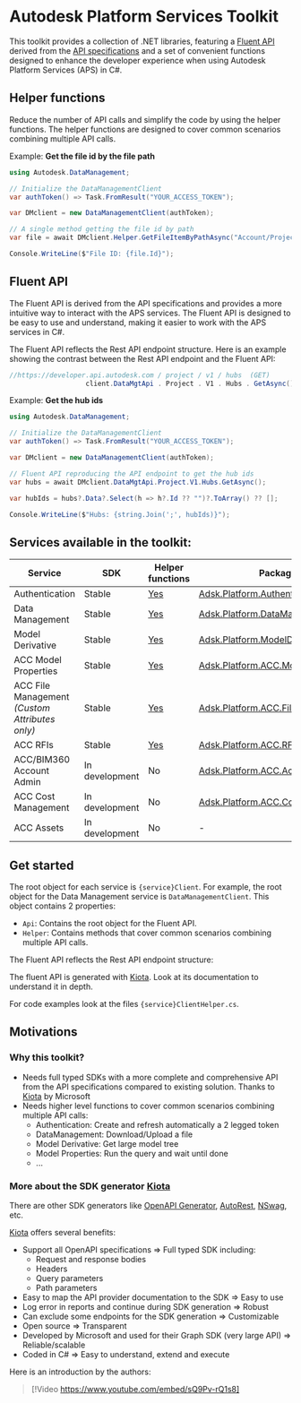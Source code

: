 # Autodesk Platform Services Toolkit

This toolkit provides a collection of .NET libraries, featuring a [Fluent API](https://dzone.com/articles/java-fluent-api) derived from the [API specifications](https://swagger.io/specification/) and a set of convenient functions designed to enhance the developer experience when using Autodesk Platform Services (APS) in C#.

## Helper functions

Reduce the number of API calls and simplify the code by using the helper functions. The helper functions are designed to cover common scenarios combining multiple API calls.

Example:
**Get the file id by the file path**

```csharp
using Autodesk.DataManagement;

// Initialize the DataManagementClient
var authToken() => Task.FromResult("YOUR_ACCESS_TOKEN");

var DMclient = new DataManagementClient(authToken);

// A single method getting the file id by path
var file = await DMclient.Helper.GetFileItemByPathAsync("Account/Project/Folder/SubFolder/FileName.ext");

Console.WriteLine($"File ID: {file.Id}");    
```

## Fluent API

The Fluent API is derived from the API specifications and provides a more intuitive way to interact with the APS services. The Fluent API is designed to be easy to use and understand, making it easier to work with the APS services in C#.

The Fluent API reflects the Rest API endpoint structure. Here is an example showing the contrast between the Rest API endpoint and the Fluent API:

````csharp
//https://developer.api.autodesk.com / project / v1 / hubs  (GET)
                   client.DataMgtApi . Project . V1 . Hubs . GetAsync()
````

Example: **Get the hub ids**

```csharp
using Autodesk.DataManagement;

// Initialize the DataManagementClient
var authToken() => Task.FromResult("YOUR_ACCESS_TOKEN");

var DMclient = new DataManagementClient(authToken);

// Fluent API reproducing the API endpoint to get the hub ids
var hubs = await DMclient.DataMgtApi.Project.V1.Hubs.GetAsync();

var hubIds = hubs?.Data?.Select(h => h?.Id ?? "")?.ToArray() ?? [];

Console.WriteLine($"Hubs: {string.Join(';', hubIds)}");  
```

## Services available in the toolkit:

| Service | SDK | Helper functions | Package |
|--|--|--|--|
| Authentication | Stable | [Yes](https://adsk-duszykf.github.io/Adsk.Platform.Toolkit/api/Autodesk.Authentication.Helpers.AuthenticationClientHelper.html) | [Adsk.Platform.Authentication](https://www.nuget.org/packages/Adsk.Platform.Authentication) |
| Data Management | Stable | [Yes](https://adsk-duszykf.github.io/Adsk.Platform.Toolkit/api/Autodesk.DataManagement.Helpers.DataManagementClientHelper.html) | [Adsk.Platform.DataManagement](https://www.nuget.org/packages/Adsk.Platform.DataManagement) |
| Model Derivative | Stable | [Yes](https://adsk-duszykf.github.io/Adsk.Platform.Toolkit/api/Autodesk.ModelDerivative.Helpers.ModelDerivativeClientHelper.html) | [Adsk.Platform.ModelDerivative](https://www.nuget.org/packages/Adsk.Platform.ModelDerivative) |
| ACC Model Properties | Stable | [Yes](https://adsk-duszykf.github.io/Adsk.Platform.Toolkit/api/Autodesk.ACC.ModelProperties.Helpers.ModelPropertiesClientHelper.html) | [Adsk.Platform.ACC.ModelProperties](https://www.nuget.org/packages/Adsk.Platform.ACC.ModelProperties) |
| ACC File Management *(Custom Attributes only)* | Stable | [Yes](https://adsk-duszykf.github.io/Adsk.Platform.Toolkit/api/Autodesk.ACC.FileManagement.Helpers.FileManagementClientHelper.html) | [Adsk.Platform.ACC.FileManagement](https://www.nuget.org/packages/Adsk.Platform.ACC.ModelProperties) |
| ACC RFIs | Stable | [Yes](xref:Autodesk.ACC.FileManagement.Helpers.RFIsClientHelper) | [Adsk.Platform.ACC.RFIs](https://www.nuget.org/packages/Adsk.Platform.ACC.ModelProperties) |
| ACC/BIM360 Account Admin | In development | No | [Adsk.Platform.ACC.AccountAdmin](https://www.nuget.org/packages/Adsk.Platform.ACC.AccountAdmin) |
| ACC Cost Management | In development | No | [Adsk.Platform.ACC.CostManagement](https://www.nuget.org/packages/Adsk.Platform.ACC.CostManagement) |
| ACC Assets | In development | No | - |

## Get started

The root object for each service is `{service}Client`. For example, the root object for the Data Management service is `DataManagementClient`.
This object contains 2 properties:

- `Api`: Contains the root object for the Fluent API.
- `Helper`: Contains methods that cover common scenarios combining multiple API calls.

The Fluent API reflects the Rest API endpoint structure:

The fluent API is generated with [Kiota](https://learn.microsoft.com/en-us/openapi/kiota/request-builders). Look at its documentation to understand it in depth.

For code examples look at the files `{service}ClientHelper.cs`.

## Motivations

### Why this toolkit?

- Needs full typed SDKs with a more complete and comprehensive API from the API specifications compared to existing solution. Thanks to [Kiota](https://learn.microsoft.com/en-us/openapi/kiota/overview) by Microsoft
- Needs higher level functions to cover common scenarios combining multiple API calls:
  - Authentication: Create and refresh automatically a 2 legged token
  - DataManagement: Download/Upload a file
  - Model Derivative: Get large model tree
  - Model Properties: Run the query and wait until done
  - ...

### More about the SDK generator [Kiota](https://learn.microsoft.com/en-us/openapi/kiota/overview)

There are other SDK generators like [OpenAPI Generator](https://github.com/OpenAPITools/openapi-generator), [AutoRest](https://github.com/Azure/autorest), [NSwag](https://github.com/RicoSuter/NSwag), etc.

[Kiota](https://learn.microsoft.com/en-us/openapi/kiota/overview) offers several benefits:

- Support all OpenAPI specifications => Full typed SDK including:
  - Request and response bodies
  - Headers
  - Query parameters
  - Path parameters
- Easy to map the API provider documentation to the SDK => Easy to use
- Log error in reports and continue during SDK generation => Robust
- Can exclude some endpoints for the SDK generation => Customizable
- Open source => Transparent
- Developed by Microsoft and used for their Graph SDK (very large API) => Reliable/scalable
- Coded in C# => Easy to understand, extend and execute

Here is an introduction by the authors:
> [!Video https://www.youtube.com/embed/sQ9Pv-rQ1s8]
